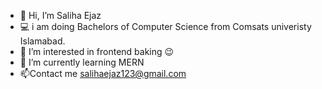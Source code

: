 - 👋 Hi, I’m Saliha Ejaz
- 💻 i am doing Bachelors of Computer Science from Comsats univeristy Islamabad.
- 👀 I’m interested in frontend baking 😉
- 🌱 I’m currently learning MERN 
- 📫Contact me
salihaejaz123@gmail.com

<!---
Saliha-ejaz121/Saliha-ejaz121 is a ✨ special ✨ repository because its `README.md` (this file) appears on your GitHub profile.
You can click the Preview link to take a look at your changes.
--->
